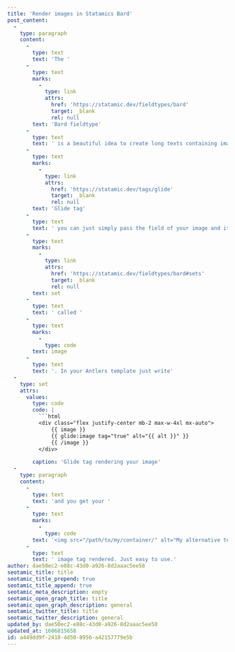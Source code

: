 ```yaml
---
title: 'Render images in Statamics Bard'
post_content:
  -
    type: paragraph
    content:
      -
        type: text
        text: 'The '
      -
        type: text
        marks:
          -
            type: link
            attrs:
              href: 'https://statamic.dev/fieldtypes/bard'
              target: _blank
              rel: null
        text: 'Bard fieldtype'
      -
        type: text
        text: ' is a beautiful idea to create long texts containing images, code samples - basically any sort of content. While I was creating my blog I was not sure how to extract images from the Bard field. Thanks to the '
      -
        type: text
        marks:
          -
            type: link
            attrs:
              href: 'https://statamic.dev/tags/glide'
              target: _blank
              rel: null
        text: 'Glide tag'
      -
        type: text
        text: ' you can just simply pass the field of your image and it automatically outputs the proper url. My image field is a '
      -
        type: text
        marks:
          -
            type: link
            attrs:
              href: 'https://statamic.dev/fieldtypes/bard#sets'
              target: _blank
              rel: null
        text: set
      -
        type: text
        text: ' called '
      -
        type: text
        marks:
          -
            type: code
        text: image
      -
        type: text
        text: '. In your Antlers template just write'
  -
    type: set
    attrs:
      values:
        type: code
        code: |
          ```html
          <div class="flex justify-center mb-2 max-w-4xl mx-auto">
              {{ image }}
              {{ glide:image tag="true" alt="{{ alt }}" }}
              {{ /image }}
          </div>
          
        caption: 'Glide tag rendering your image'
  -
    type: paragraph
    content:
      -
        type: text
        text: 'and you get your '
      -
        type: text
        marks:
          -
            type: code
        text: '<img src="/path/to/my/container/" alt="My alternative text">'
      -
        type: text
        text: ' image tag rendered. Just easy to use.'
author: dae50ec2-e88c-43d0-a926-8d2aaac5ee58
seotamic_title: title
seotamic_title_prepend: true
seotamic_title_append: true
seotamic_meta_description: empty
seotamic_open_graph_title: title
seotamic_open_graph_description: general
seotamic_twitter_title: title
seotamic_twitter_description: general
updated_by: dae50ec2-e88c-43d0-a926-8d2aaac5ee58
updated_at: 1606815658
id: a449dd9f-2418-4d50-8956-a42157779e5b
---
```

